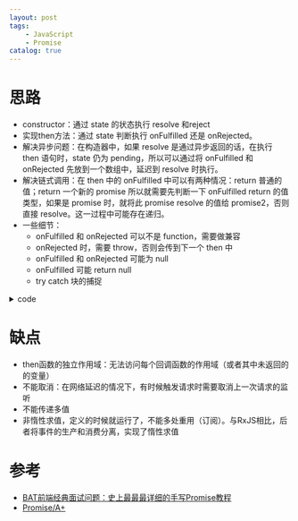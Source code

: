 ```yaml
---
layout: post
tags: 
    - JavaScript
    - Promise
catalog: true
---
```


# 思路
- constructor：通过 state 的状态执行 resolve 和reject
- 实现then方法：通过 state 判断执行 onFulfilled 还是 onRejected。
- 解决异步问题：在构造器中，如果 resolve 是通过异步返回的话，在执行 then 语句时，state 仍为 pending，所以可以通过将 onFulfilled 和 onRejected 先放到一个数组中，延迟到 resolve 时执行。
- 解决链式调用：在 then 中的 onFulfilled 中可以有两种情况：return 普通的值；return 一个新的 promise
所以就需要先判断一下 onFulfilled return 的值类型，如果是 promise 时，就将此 promise resolve 的值给 promise2，否则直接 resolve。这一过程中可能存在递归。
- 一些细节：
    - onFulfilled 和 onRejected 可以不是 function，需要做兼容
    - onRejected 时，需要 throw，否则会传到下一个 then 中
    - onFulfilled 和 onRejected 可能为 null
    - onFulfilled 可能 return null
    - try catch 块的捕捉

<details>
<summary>code</summary>
<pre>
class Promise {
    constructor(executor) {
        this.state = 'pending'
        this.value = undefined
        this.reason = undefined

        // 解决异步问题，回调延迟执行
        this.resolveCbs = []
        this.rejectCbs = []
        let resolve = v => {
            if(this.state === 'pending') {
                this.state = 'fulfilled'
                this.value = v
                // console.log('onResolve')

                for(let cb of this.resolveCbs) {
                    cb()
                }
            }
        }
        let reject = e => {
            if(this.state === 'pending') {
                this.state = 'rejected'
                this.reason = e
                // console.log('onReject')

                for(let cb of this.rejectCbs) {
                    cb()
                }
            }
        }

        try {
            executor(resolve, reject);
        }
        catch(e) {
            reject(e)
        }
    }

    /**
     * onFulfilled 有两种情况，要分别处理
     *      return v            // 普通值，直接 resolve
     *      return promise      // Promise，递归取得
     * 
     * @param {*} fulfilled 
     * @param {*} rejected 
     */
    then(fulfilled, rejected) {
        fulfilled = typeof fulfilled === 'function'? fulfilled: fulfilled => fulfilled
        rejected = typeof rejected === 'function'? rejected: rejected => { throw rejected }
        
        function resolvePromise(promise2, x, resolve, reject) {
            if(x && x === promise2) {
                return reject(new Error('循环调用，堆栈溢出'))
            }
            let called = false
            if(x && (typeof x === 'object' || typeof x === 'function')) {
                let then = x.then
                try{
                    if(typeof then === 'function') {
                        // x 是 promise
                        then.call(x, fulfilled2 => {
                            if(called) return
                            called = true
                            resolvePromise(promise2, fulfilled2, resolve, reject)
                        }, rejected2 => {
                            if(called) return
                            called = true
                            reject(rejected2)
                        })
                    }
                    else {
                        return resolve(x)
                    }
                }
                catch(e) {
                    return reject(e)
                }
            }
            else {
                // 基本类型，直接 resolve
                return resolve(x)
            }
        }

        var promise2 = new Promise((resolve, reject) => {
            // 同步
            if(this.state === 'fulfilled') {
                try{
                    let x = fulfilled(this.value)
                    resolvePromise(promise2, x, resolve, reject)
                }
                catch(e) {
                    reject(e)
                }
            }
            else if(this.state === 'rejected') {
                try{
                    let x = rejected(this.reason)
                    resolvePromise(promise2, x, resolve, reject)
                }
                catch(e) {
                    reject(e)
                }
            }
            // 异步，先把函数保存起来，等 resolve, reject 时再执行
            else if(this.state === 'pending') {
                // console.log('onThen: pending')
                this.resolveCbs.push(() => {
                    try{
                        let x 
                        if(fulfilled)
                            x = fulfilled(this.value)
                        resolvePromise(promise2, x, resolve, reject)
                    }
                    catch(e) {
                        reject(e)
                    }
                })
                this.rejectCbs.push(() => {
                    try{
                        let x
                        if(rejected)
                            x = rejected(this.reason)
                        resolvePromise(promise2, x, resolve, reject)
                    }
                    catch(e) {
                        reject(e)
                    }
                })
            }
        })
        // return prosmise 解决链式调用
        return promise2
    }

    catch(fn) {
        return this.then(null, fn)
    }

    static resolve(v) {
        return new Promise((resolve, reject) => {
            resolve(v)
        })
    }

    static reject(v) {
        return new Promise((resolve, reject) => {
            reject(v)
        })
    }

    static race(promises) {
        return new Promise((resolve, reject) => {
            for(let promise of promises) {
                promise
                    .then(resolve, reject)
            }
        });
    }

    static all(promises) {
        return new Promise((resolve, reject) => {
            let rsts = []
            for(let promise of promises) {
                promise
                    .then(v => {
                        rsts.push(v)
                        if(rsts.length === promises.length) {
                            return resolve(rsts)
                        }
                    }, reject)
            }
        });
    }

    static map(arr, fn, options) {
        return new Promise((resolve, reject) => {
            let promises = []
            for(let v of arr) {
                promises.push(fn(v))
            } 
            Promise.all(promises)
                .then(resolve, reject)
        });
    }
}

let promise = new Promise((resolve, reject) => {
    setTimeout(() => {
        resolve(1)
    }, 0);
    console.log('async')

    // resolve(1)
})
    .then(v => {
        console.log('onThen 1', v)

        // return 普通值
        // return 2
        return Promise.reject(2)

        // return promise 而且可能是promise嵌套的情况，此时要拿到最内层 promsie resolve 的值
        // return new Promise((resolve, reject) => {
        //     return new Promise((resolve2, reject2) => {
        //         setTimeout(() => {
        //             resolve2(2)
        //         }, 0);
        //     })
        //         .then(v => {
        //             resolve(v)
        //         })
        // })
    })
    .then(v => {
        console.log('onThen 2', v)
    })
    .catch(e => {
        console.log('catch')
    })

// Promise.all([
//     new Promise((resolve, reject) => {
//         setTimeout(() => {
//             resolve(1)
//         }, 1000)
//     }),
//     new Promise((resolve, reject) => {
//         setTimeout(() => {
//             resolve(2)
//         }, 200)
//     })
// ])
//     .then(console.info)
//     .catch(console.error)

// Promise.map([1,2], v => {
//     return Promise.resolve(v)
// })
//     .then(console.info)
//     .catch(console.error)
</pre>
</details>

# 缺点
- then函数的独立作用域：无法访问每个回调函数的作用域（或者其中未返回的的变量）
- 不能取消：在网络延迟的情况下，有时候触发请求时需要取消上一次请求的监听
- 不能传递多值
- 非惰性求值，定义的时候就运行了，不能多处重用（订阅）。与RxJS相比，后者将事件的生产和消费分离，实现了惰性求值

# 参考
- [BAT前端经典面试问题：史上最最最详细的手写Promise教程](https://juejin.im/post/5b2f02cd5188252b937548ab#heading-1)
- [Promise/A+](https://promisesaplus.com/)